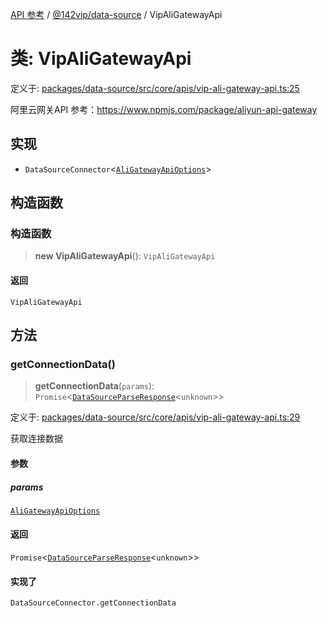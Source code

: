 [API 参考](../../../index.md) / [@142vip/data-source](../index.md) / VipAliGatewayApi

# 类: VipAliGatewayApi

定义于: [packages/data-source/src/core/apis/vip-ali-gateway-api.ts:25](https://github.com/142vip/core-x/blob/d978b443ed1221c42602080459c0a22aae31b2d5/packages/data-source/src/core/apis/vip-ali-gateway-api.ts#L25)

阿里云网关API
参考：https://www.npmjs.com/package/aliyun-api-gateway

## 实现

- `DataSourceConnector`\<[`AliGatewayApiOptions`](../interfaces/AliGatewayApiOptions.md)\>

## 构造函数

### 构造函数

> **new VipAliGatewayApi**(): `VipAliGatewayApi`

#### 返回

`VipAliGatewayApi`

## 方法

### getConnectionData()

> **getConnectionData**(`params`): `Promise`\<[`DataSourceParseResponse`](../interfaces/DataSourceParseResponse.md)\<`unknown`\>\>

定义于: [packages/data-source/src/core/apis/vip-ali-gateway-api.ts:29](https://github.com/142vip/core-x/blob/d978b443ed1221c42602080459c0a22aae31b2d5/packages/data-source/src/core/apis/vip-ali-gateway-api.ts#L29)

获取连接数据

#### 参数

##### params

[`AliGatewayApiOptions`](../interfaces/AliGatewayApiOptions.md)

#### 返回

`Promise`\<[`DataSourceParseResponse`](../interfaces/DataSourceParseResponse.md)\<`unknown`\>\>

#### 实现了

`DataSourceConnector.getConnectionData`
